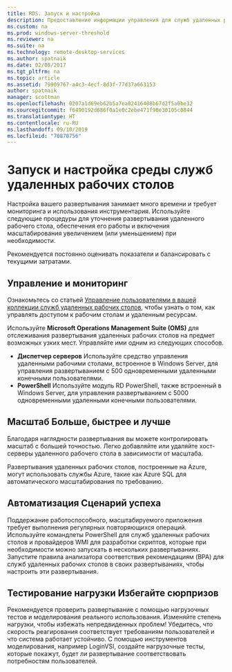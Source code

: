 ```yaml
---
title: RDS. Запуск и настройка
description: Предоставление информации управления для служб удаленных рабочих столов.
ms.custom: na
ms.prod: windows-server-threshold
ms.reviewer: na
ms.suite: na
ms.technology: remote-desktop-services
ms.author: spatnaik
ms.date: 02/08/2017
ms.tgt_pltfrm: na
ms.topic: article
ms.assetid: 79909767-a4c3-4ecf-8d3f-77d37a663153
author: spatnaik
manager: scottman
ms.openlocfilehash: 0207a1d69eb62b5a7ea02416408b67d2f5a0be32
ms.sourcegitcommit: f6490192d686f0a1e0c2ebe471f98e30105c0844
ms.translationtype: HT
ms.contentlocale: ru-RU
ms.lasthandoff: 09/10/2019
ms.locfileid: "70870756"
---
```

# <a name="run-and-tune-your-remote-desktop-services-environment"></a>Запуск и настройка среды служб удаленных рабочих столов

Настройка вашего развертывания занимает много времени и требует мониторинга и использования инструментария. Используйте следующие процедуры для уточнения развертывания удаленного рабочего стола, обеспечения его работы и включения масштабирования увеличением (или уменьшением) при необходимости. 

Рекомендуется постоянно оценивать показатели и балансировать с текущими затратами.

## <a name="management-and-monitoring"></a>Управление и мониторинг

Ознакомьтесь со статьей [Управление пользователями в вашей коллекции служб удаленных рабочих столов](rds-user-management.md), чтобы узнать о том, как управлять доступом к рабочим столам и удаленным ресурсам.

Используйте **Microsoft Operations Management Suite (OMS)** для отслеживания развертывания удаленных рабочих столов на предмет возможных узких мест. Управляйте ими одним из следующих способов. 

- **Диспетчер серверов** Используйте средство управления удаленными рабочими столами, встроенное в Windows Server, для управления развертыванием с 500 одновременными удаленными конечными пользователями. 
- **PowerShell** Используйте модуль RD PowerShell, также встроенный в Windows Server, для управления развертыванием с 5000 одновременными удаленными конечными пользователями.

## <a name="scale-bigger-better-faster"></a>Масштаб Больше, быстрее и лучше

Благодаря наглядности развертывания вы можете контролировать масштаб с большей точностью. Легко добавляйте или удаляйте хост-серверы удаленного рабочего стола в зависимости от масштаба. 

Развертывания удаленных рабочих столов, построенные на Azure, могут использовать службы Azure, такие как Azure SQL для автоматического масштабирования по требованию.

## <a name="automation-script-for-success"></a>Автоматизация Сценарий успеха

Поддержание работоспособного, масштабируемого приложения требует выполнения регулярных повторяющихся операций. Используйте командлеты PowerShell для служб удаленных рабочих столов и провайдеров WMI для разработки скриптов, которые при необходимости можно запускать в нескольких развертываниях. Запустите правила анализатора соответствия рекомендациям (BPA) для служб удаленных рабочих столов в своих развертываниях, чтобы настроить эти развертывания.

## <a name="load-testing-avoid-surprises"></a>Тестирование нагрузки Избегайте сюрпризов

Рекомендуется проверить развертывание с помощью нагрузочных тестов и моделирования реального использования. Изменяйте степень нагрузки, чтобы избежать непредвиденных проблем! Убедитесь, что скорость реагирования соответствует требованиям пользователей и что система работает устойчиво. С помощью инструментов моделирования, например LoginVSI, создайте нагрузочные тесты, которые покажут, будет ли развертывание соответствовать потребностям пользователей. 
